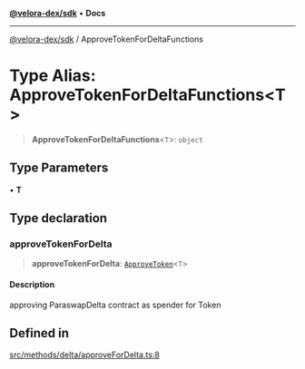 [**@velora-dex/sdk**](../README.md) • **Docs**

***

[@velora-dex/sdk](../globals.md) / ApproveTokenForDeltaFunctions

# Type Alias: ApproveTokenForDeltaFunctions\<T\>

> **ApproveTokenForDeltaFunctions**\<`T`\>: `object`

## Type Parameters

• **T**

## Type declaration

### approveTokenForDelta

> **approveTokenForDelta**: [`ApproveToken`](../-internal-/type-aliases/ApproveToken.md)\<`T`\>

#### Description

approving ParaswapDelta contract as spender for Token

## Defined in

[src/methods/delta/approveForDelta.ts:8](https://github.com/VeloraDEX/paraswap-sdk/blob/feat/velora/src/methods/delta/approveForDelta.ts#L8)
